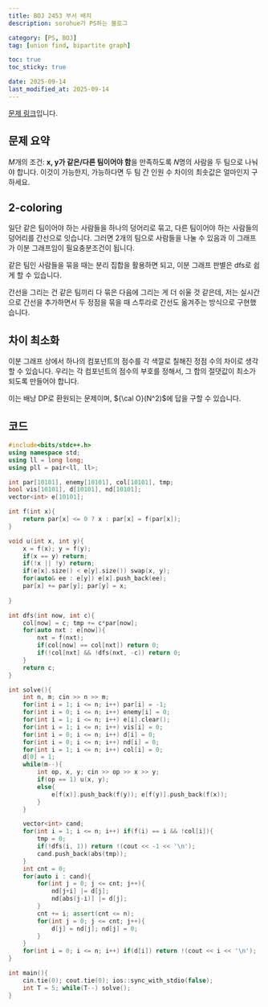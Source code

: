 ```yaml
---
title: BOJ 2453 부서 배치
description: sorohue가 PS하는 블로그

category: [PS, BOJ]
tag: [union find, bipartite graph]

toc: true
toc_sticky: true

date: 2025-09-14
last_modified_at: 2025-09-14
---
```


[문제 링크](http://boj.kr/2453)입니다.

## 문제 요약

$M$개의 조건: **x, y가 같은/다른 팀이어야 함**을 만족하도록 $N$명의 사람을 두 팀으로 나눠야 합니다. 이것이 가능한지, 가능하다면 두 팀 간 인원 수 차이의 최솟값은 얼마인지 구하세요.

## 2-coloring

일단 같은 팀이어야 하는 사람들을 하나의 덩어리로 묶고, 다른 팀이어야 하는 사람들의 덩어리를 간선으로 잇습니다. 그러면 2개의 팀으로 사람들을 나눌 수 있음과 이 그래프가 이분 그래프임이 필요충분조건이 됩니다.

같은 팀인 사람들을 묶을 때는 분리 집합을 활용하면 되고, 이분 그래프 판별은 dfs로 쉽게 할 수 있습니다.

간선을 그리는 건 같은 팀끼리 다 묶은 다음에 그리는 게 더 쉬울 것 같은데, 저는 실시간으로 간선을 추가하면서 두 정점을 묶을 때 스투라로 간선도 옮겨주는 방식으로 구현했습니다.

## 차이 최소화

이분 그래프 상에서 하나의 컴포넌트의 점수를 각 색깔로 칠해진 정점 수의 차이로 생각할 수 있습니다. 우리는 각 컴포넌트의 점수의 부호를 정해서, 그 합의 절댓값이 최소가 되도록 만들어야 합니다.

이는 배낭 DP로 환원되는 문제이며, ${\cal O}(N^2)$에 답을 구할 수 있습니다. 

## 코드

```cpp
#include<bits/stdc++.h>
using namespace std;
using ll = long long;
using pll = pair<ll, ll>;

int par[10101], enemy[10101], col[10101], tmp;
bool vis[10101], d[10101], nd[10101];
vector<int> e[10101];

int f(int x){
	return par[x] <= 0 ? x : par[x] = f(par[x]);
}

void u(int x, int y){
	x = f(x); y = f(y);
	if(x == y) return;
	if(!x || !y) return;
	if(e[x].size() < e[y].size()) swap(x, y);
	for(auto& ee : e[y]) e[x].push_back(ee);
	par[x] += par[y]; par[y] = x;
	
}

int dfs(int now, int c){
	col[now] = c; tmp += c*par[now];
	for(auto nxt : e[now]){
		nxt = f(nxt);
		if(col[now] == col[nxt]) return 0;
		if(!col[nxt] && !dfs(nxt, -c)) return 0;
	}
	return c;
}

int solve(){
	int n, m; cin >> n >> m;
	for(int i = 1; i <= n; i++) par[i] = -1;
	for(int i = 0; i <= n; i++) enemy[i] = 0;
	for(int i = 1; i <= n; i++) e[i].clear();
	for(int i = 1; i <= n; i++) vis[i] = 0;
	for(int i = 0; i <= n; i++) d[i] = 0;
	for(int i = 0; i <= n; i++) nd[i] = 0;
	for(int i = 1; i <= n; i++) col[i] = 0;
	d[0] = 1;
	while(m--){
		int op, x, y; cin >> op >> x >> y;
		if(op == 1) u(x, y);
		else{
			e[f(x)].push_back(f(y)); e[f(y)].push_back(f(x));
		}
	}

	vector<int> cand;
	for(int i = 1; i <= n; i++) if(f(i) == i && !col[i]){
		tmp = 0;
		if(!dfs(i, 1)) return !(cout << -1 << '\n');
		cand.push_back(abs(tmp));
	}
	int cnt = 0;
	for(auto i : cand){
		for(int j = 0; j <= cnt; j++){
			nd[j+i] |= d[j];
			nd[abs(j-i)] |= d[j];
		}
		cnt += i; assert(cnt <= n);
		for(int j = 0; j <= cnt; j++){
			d[j] = nd[j]; nd[j] = 0;
		}
	}
	for(int i = 0; i <= n; i++) if(d[i]) return !(cout << i << '\n');
}

int main(){
	cin.tie(0); cout.tie(0); ios::sync_with_stdio(false);
	int T = 5; while(T--) solve();
}
```